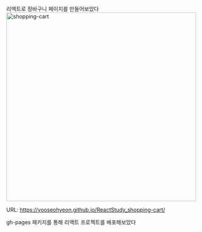 리액트로 장바구니 페이지를 만들어보았다 <br>
<img width="500" alt="shopping-cart" src="https://github.com/user-attachments/assets/01840fd1-cc09-43cc-8bfd-533e9d9b61d1">

URL: https://yooseohyeon.github.io/ReactStudy_shopping-cart/

gh-pages 패키지를 통해 리액트 프로젝트를 배포해보았다
